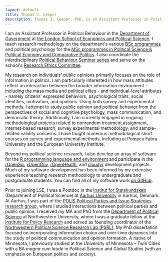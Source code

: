 ```yaml
---
layout: default
title: Thomas J. Leeper
description: Thomas J. Leeper, PhD, is an Assistant Professor in Political Behaviour in the Department of Government at the London School of Economics and Political Science. His research focuses on how political attitudes reflect an interaction between the broader information environment and citizens' individual-level traits, psychology, and behavior.
---
```


I am an Assistant Professor in Political Behaviour in the [Department of Government](http://www.lse.ac.uk/government/home.aspx) at [the London School of Economics and Political Science](http://www.lse.ac.uk/home.aspx). I teach research methodology on the department's various [BSc programmes](http://www.lse.ac.uk/government/degreeProgrammes/programmes/undergraduate/Home.aspx) and political psychology for the [MSc programmes in Political Science & Political Economy and Comparative Politics](http://www.lse.ac.uk/government/degreeProgrammes/programmes/masters/Home.aspx). I also coordinate the interdisciplinary [Political Behaviour Seminar series](http://www.lse.ac.uk/government/research/resgroups/PoliticalBehaviour/Political-Behaviour.aspx) and serve on the school's  [Research Ethics Committee](http://www.lse.ac.uk/intranet/researchAndDevelopment/researchDivision/policyAndEthics/ethicsGuidanceAndForms.aspx).

My research on individuals' public opinions primarily focuses on the role of information in politics. I am particularly interested in how mass attitudes reflect an interaction between the broader information environment - including the mass media and political elites - and individual-level attributes - namely citizens' expressed behaviors, psychological traits, social identities, motivation, and opinions. Using both survey and experimental methods, I attempt to study public opinion and political behavior from the perspectives of social and cognitive psychology, mass communication, and democratic theory. Additionally, I am currently engaged in ongoing methodological projects related to nonrandom treatment assignment, internet-based research, survey experimental methodology, and sample-related validity concerns. I have taught numerous methodological short courses on survey and experimental methods, including at Pompeu Fabra University and the European University Institute.

Beyond my political science research, I also develop an array of software for the [R programming language and environment](https://cloud.r-project.org/) and participate in the [rOpenSci](http://ropensci.org/), [rOpenGov](http://ropengov.github.io/), [rOpenHealth](https://github.com/rOpenHealth), and [cloudyr](http://cloudyr.github.io) development projects. Much of my software development has been informed by my extensive experience teaching research methodology to undergraduate and postgraduate students. You can find all of my software work [on GitHub](https://github.com/leeper).

Prior to joining LSE, I was a Postdoc in the [Institut for Statskundskab](http://ps.au.dk/en/) (Department of Political Science) at [Aarhus University](http://www.au.dk/en/) in Aarhus, Denmark. At Aarhus, I was part of the [POLIS Political Parties and Issue Strategies research group](http://ps.au.dk/en/research/research-centres-and-units/polis/), where I studied interactions between political parties and public opinion. I received my MA and PhD from the [Department of Political Science](http://www.polisci.northwestern.edu/) at Northwestern University, where I was a graduate fellow at the [Institute for Policy Research](http://www.northwestern.edu/ipr/) and served as founding coordinator of the [Northwestern Political Science Research Lab (PSRL)](http://faculty.wcas.northwestern.edu/~jnd260/lab.html). My PhD dissertation focused on incorporating information choice and over-time dynamics into the study of political communication and opinion formation. A native of Minnesota, I previously studied at the University of Minnesota &#8211; Twin Cities with a BA *magna cum laude* in Political Science and Global Studies (with an emphasis on European politics and society).
